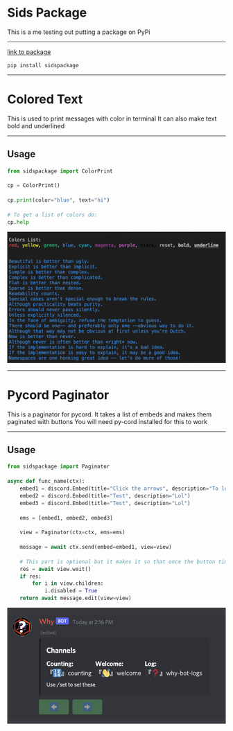 # Sids Package

This is a me testing out putting a package on PyPi

-------

[link to package](https://pypi.org/project/sidspackage/)

```
pip install sidspackage
```

-------

# Colored Text

This is used to print messages with color in terminal
It can also make text bold and underlined

-------

## Usage

```py
from sidspackage import ColorPrint

cp = ColorPrint()

cp.print(color="blue", text="hi")

# To get a list of colors do:
cp.help
```

![Output](https://github.com/FusionSid/sids-package/blob/master/example2.png)

-------

# Pycord Paginator

This is a paginator for pycord.
It takes a list of embeds and makes them paginated with buttons
You will need py-cord installed for this to work

-------

## Usage

```py
from sidspackage import Paginator

async def func_name(ctx):
    embed1 = discord.Embed(title="Click the arrows", description="To look through the embeds")
    embed2 = discord.Embed(title="Test", description="Lol")
    embed3 = discord.Embed(title="Test", description="Lol")

    ems = [embed1, embed2, embed3]

    view = Paginator(ctx=ctx, ems=ems)

    message = await ctx.send(embed=embed1, view=view)

    # This part is optional but it makes it so that once the button timeouts it will be disabled so you wont get any INTERACTION FAILED errors.
    res = await view.wait()
    if res:
        for i in view.children:
            i.disabled = True
    return await message.edit(view=view)
```
![Output2](https://github.com/FusionSid/sids-package/blob/master/example1.png)
